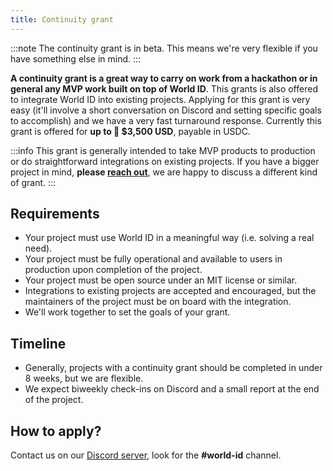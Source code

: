 ```yaml
---
title: Continuity grant
---
```


:::note
The continuity grant is in beta. This means we're very flexible if you have something else in mind.
:::

**A continuity grant is a great way to carry on work from a hackathon or in general any MVP work built on top of World ID**. This grants is also offered to integrate World ID into existing projects. Applying for this grant is very easy (it'll involve a short conversation on Discord and setting specific goals to accomplish) and we have a very fast turnaround response. Currently this grant is offered for **up to 🤑 $3,500 USD**, payable in USDC.

:::info
This grant is generally intended to take MVP products to production or do straightforward integrations on existing projects. If you have a bigger project in mind, **please [reach out](https://discord.gg/worldcoin)**, we are happy to discuss a different kind of grant.
:::

## Requirements

- Your project must use World ID in a meaningful way (i.e. solving a real need).
- Your project must be fully operational and available to users in production upon completion of the project.
- Your project must be open source under an MIT license or similar.
- Integrations to existing projects are accepted and encouraged, but the maintainers of the project must be on board with the integration.
- We'll work together to set the goals of your grant.

## Timeline

- Generally, projects with a continuity grant should be completed in under 8 weeks, but we are flexible.
- We expect biweekly check-ins on Discord and a small report at the end of the project.

## How to apply?

Contact us on our [Discord server](https://discord.gg/worldcoin), look for the **#world-id** channel.
